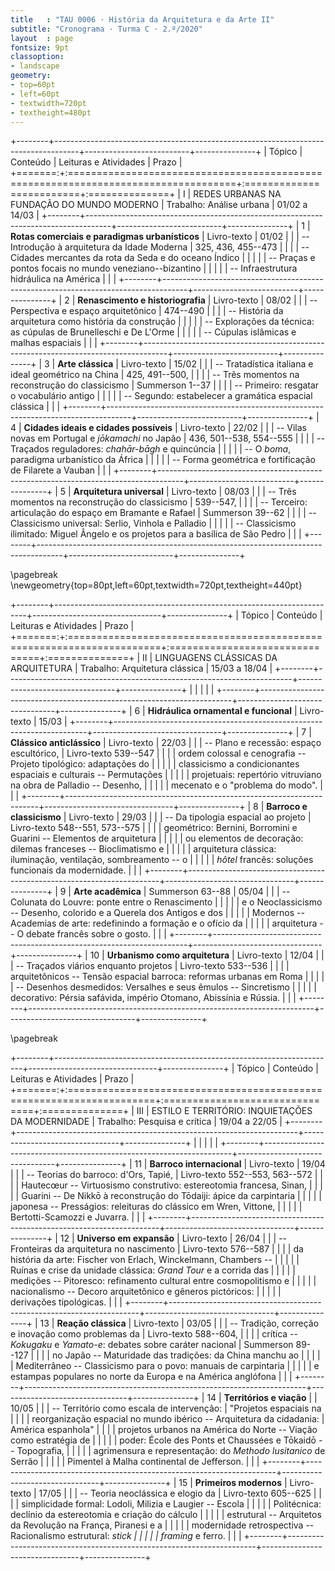 ```yaml
---
title   : "TAU 0006 · História da Arquitetura e da Arte II"
subtitle: "Cronograma · Turma C · 2.º/2020"
layout  : page
fontsize: 9pt
classoption:
- landscape
geometry:
- top=60pt
- left=60pt
- textwidth=720pt
- textheight=480pt
---
```


+--------+------------------------------------------------------------------------------------+--------------------------+---------------+
| Tópico | Conteúdo                                                                           | Leituras e Atividades    | Prazo         |
+=======:+:===================================================================================+:=========================+:==============+
|      I | REDES URBANAS NA FUNDAÇÃO DO MUNDO MODERNO                                         | Trabalho: Análise urbana | 01/02 a 14/03 |
+--------+------------------------------------------------------------------------------------+--------------------------+---------------+
|      1 | **Rotas comerciais e paradigmas urbanísticos**                                     | Livro-texto              | 01/02         |
|        | -- Introdução à arquitetura da Idade Moderna                                       | 325, 436, 455--473       |               |
|        | -- Cidades mercantes da rota da Seda e do oceano Índico                            |                          |               |
|        | -- Praças e pontos focais no mundo veneziano--bizantino                            |                          |               |
|        | -- Infraestrutura hidráulica na América                                            |                          |               |
+--------+------------------------------------------------------------------------------------+--------------------------+---------------+
|      2 | **Renascimento e historiografia**                                                  | Livro-texto              | 08/02         |
|        | -- Perspectiva e espaço arquitetônico                                              | 474--490                 |               |
|        | -- História da arquitetura como história da construção                             |                          |               |
|        | -- Explorações da técnica: as cúpulas de Brunelleschi e De L'Orme                  |                          |               |
|        | -- Cúpulas islâmicas e malhas espaciais                                            |                          |               |
+--------+------------------------------------------------------------------------------------+--------------------------+---------------+
|      3 | **Arte clássica**                                                                  | Livro-texto              | 15/02         |
|        | -- Tratadística italiana e ideal geométrico na China                               | 425, 491--500,           |               |
|        | -- Três momentos na reconstrução do classicismo                                    | Summerson 1--37          |               |
|        | -- Primeiro: resgatar o vocabulário antigo                                         |                          |               |
|        | -- Segundo: estabelecer a gramática espacial clássica                              |                          |               |
+--------+------------------------------------------------------------------------------------+--------------------------+---------------+
|      4 | **Cidades ideais e cidades possíveis**                                             | Livro-texto              | 22/02         |
|        | -- Vilas novas em Portugal e *jōkamachi* no Japão                                  | 436, 501--538, 554--555  |               |
|        | -- Traçados reguladores: *chahār-bāgh* e quincúncia                                |                          |               |
|        | -- O *boma*, paradigma urbanístico da África                                       |                          |               |
|        | -- Forma geométrica e fortificação de Filarete a Vauban                            |                          |               |
+--------+------------------------------------------------------------------------------------+--------------------------+---------------+
|      5 | **Arquitetura universal**                                                          | Livro-texto              | 08/03         |
|        | -- Três momentos na reconstrução do classicismo                                    | 539--547,                |               |
|        | -- Terceiro: articulação do espaço em Bramante e Rafael                            | Summerson 39--62         |               |
|        | -- Classicismo universal: Serlio, Vinhola e Palladio                               |                          |               |
|        | -- Classicismo ilimitado: Miguel Ângelo e os projetos para a basílica de São Pedro |                          |               |
+--------+------------------------------------------------------------------------------------+--------------------------+---------------+

\pagebreak
\newgeometry{top=80pt,left=60pt,textwidth=720pt,textheight=440pt}

+--------+-----------------------------------------------------------------------+--------------------------------+---------------+
| Tópico | Conteúdo                                                              | Leituras e Atividades          | Prazo         |
+=======:+:======================================================================+:===============================+:==============+
|     II | LINGUAGENS CLÁSSICAS DA ARQUITETURA                                   | Trabalho: Arquitetura clássica | 15/03 a 18/04 |
+--------+-----------------------------------------------------------------------+--------------------------------+---------------+
|        |                                                                       |                                |               |
+--------+-----------------------------------------------------------------------+--------------------------------+---------------+
|      6 | **Hidráulica ornamental e funcional**                                 | Livro-texto                    | 15/03         |
+--------+-----------------------------------------------------------------------+--------------------------------+---------------+
|      7 | **Clássico anticlássico**                                             | Livro-texto                    | 22/03         |
|        | -- Plano e recessão: espaço escultórico,                              | Livro-texto 539--547           |               |
|        | ordem colossal e cenografia -- Projeto tipológico: adaptações do      |                                |               |
|        | classicismo a condicionantes espaciais e culturais -- Permutações     |                                |               |
|        | projetuais: repertório vitruviano na obra de Palladio -- Desenho,     |                                |               |
|        | mecenato e o "problema do modo".                                      |                                |               |
+--------+-----------------------------------------------------------------------+--------------------------------+---------------+
|      8 | **Barroco e classicismo**                                             | Livro-texto                    | 29/03         |
|        | -- Da tipologia espacial ao projeto                                   | Livro-texto 548--551, 573--575 |               |
|        | geométrico: Bernini, Borromini e Guarini -- Elementos de arquitetura  |                                |               |
|        | ou elementos de decoração: dilemas franceses -- Bioclimatismo e       |                                |               |
|        | arquitetura clássica: iluminação, ventilação, sombreamento -- o       |                                |               |
|        | *hôtel* francês: soluções funcionais da modernidade.                  |                                |               |
+--------+-----------------------------------------------------------------------+--------------------------------+---------------+
|      9 | **Arte acadêmica**                                                    | Summerson 63--88               | 05/04         |
|        | -- Colunata do Louvre: ponte entre o Renascimento                     |                                |               |
|        | e o Neoclassicismo -- Desenho, colorido e a Querela dos Antigos e dos |                                |               |
|        | Modernos -- Academias de arte: redefinindo a formação e o ofício da   |                                |               |
|        | arquitetura -- O debate francês sobre o gosto.                        |                                |               |
+--------+-----------------------------------------------------------------------+--------------------------------+---------------+
|     10 | **Urbanismo como arquitetura**                                        | Livro-texto                    | 12/04         |
|        | -- Traçados viários enquanto projetos                                 | Livro-texto 533--536           |               |
|        | arquitetônicos -- Tensão espacial barroca: reformas urbanas em Roma   |                                |               |
|        | -- Desenhos desmedidos: Versalhes e seus êmulos -- Sincretismo        |                                |               |
|        | decorativo: Pérsia safávida, império Otomano, Abissínia e Rússia.     |                                |               |
+--------+-----------------------------------------------------------------------+--------------------------------+---------------+

\pagebreak

+--------+----------------------------------------------------------------------+--------------------------------+---------------+
| Tópico | Conteúdo                                                             | Leituras e Atividades          | Prazo         |
+=======:+:=====================================================================+:===============================+:==============+
|    III | ESTILO E TERRITÓRIO: INQUIETAÇÕES DA MODERNIDADE                     | Trabalho: Pesquisa e crítica   | 19/04 a 22/05 |
+--------+----------------------------------------------------------------------+--------------------------------+---------------+
|        |                                                                      |                                |               |
+--------+----------------------------------------------------------------------+--------------------------------+---------------+
|     11 | **Barroco internacional**                                            | Livro-texto                    | 19/04         |
|        | -- Teorias do barroco: d'Ors, Tapié,                                 | Livro-texto 552--553, 563--572 |               |
|        | Hautecœur -- Virtuosismo construtivo: estereotomia francesa, Sinan,  |                                |               |
|        | Guarini -- De Nikkō à reconstrução do Tōdaiji: ápice da carpintaria  |                                |               |
|        | japonesa -- Presságios: releituras do clássico em Wren, Vittone,     |                                |               |
|        | Bertotti-Scamozzi e Juvarra.                                         |                                |               |
+--------+----------------------------------------------------------------------+--------------------------------+---------------+
|     12 | **Universo em expansão**                                             | Livro-texto                    | 26/04         |
|        | -- Fronteiras da arquitetura  no nascimento                          | Livro-texto 576--587           |               |
|        | da história da arte: Fischer von Erlach, Winckelmann, Chambers --    |                                |               |
|        | Ruínas e crise da unidade clássica: *Grand Tour* e a corrida das     |                                |               |
|        | medições -- Pitoresco: refinamento cultural entre cosmopolitismo e   |                                |               |
|        | nacionalismo -- Decoro arquitetônico e gêneros pictóricos:           |                                |               |
|        | derivações tipológicas.                                              |                                |               |
+--------+----------------------------------------------------------------------+--------------------------------+---------------+
|     13 | **Reação clássica**                                                  | Livro-texto                    | 03/05         |
|        | -- Tradição, correção e inovação como problemas da                   | Livro-texto 588--604,          |               |
|        | crítica -- *Kokugaku* e *Yamato-e*: debates sobre caráter nacional   | Summerson 89--127              |               |
|        | no Japão -- Maturidade das tradições: da China manchu ao             |                                |               |
|        | Mediterrâneo -- Classicismo para o povo: manuais de carpintaria      |                                |               |
|        | e estampas populares no norte da Europa e na América anglófona       |                                |               |
+--------+----------------------------------------------------------------------+--------------------------------+---------------+
|     14 | **Territórios e viação**                                             |                                | 10/05         |
|        | -- Território como escala de intervenção:                            | "Projetos espaciais na         |               |
|        | reorganização espacial no mundo ibérico -- Arquitetura da cidadania: | América espanhola"             |               |
|        | projetos urbanos na América do Norte -- Viação como estratégia de    |                                |               |
|        | poder: École des Ponts et Chaussées e Tōkaidō -- Topografia,         |                                |               |
|        | agrimensura e representação: do *Methodo lusitanico* de Serrão       |                                |               |
|        | Pimentel à Malha continental de Jefferson.                           |                                |               |
+--------+----------------------------------------------------------------------+--------------------------------+---------------+
|     15 | **Primeiros modernos**                                               | Livro-texto                    | 17/05         |
|        | -- Teoria neoclássica e elogio da                                    | Livro-texto 605--625           |               |
|        | simplicidade formal: Lodoli, Milizia e Laugier -- Escola             |                                |               |
|        | Politécnica: declínio da estereotomia e criação do cálculo           |                                |               |
|        | estrutural -- Arquitetos da Revolução na França, Piranesi e a        |                                |               |
|        | modernidade retrospectiva -- Racionalismo estrutural: *stick         |                                |               |
|        | framing* e ferro.                                                    |                                |               |
+--------+----------------------------------------------------------------------+--------------------------------+---------------+

